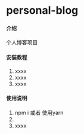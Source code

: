 # personal-blog

#### 介绍
个人博客项目




#### 安装教程

1.  xxxx
2.  xxxx
3.  xxxx

#### 使用说明

1.  npm i 或者 使用yarn 
2.  
3.  xxxx

